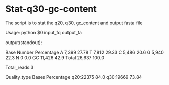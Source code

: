# Stat-q30-gc-content

The script is to stat the q20, q30, gc_content and output fasta file 

Usage: python $0 input_fq output_fa

output(standout):

Base	Number	Percentage
A	7,399	27.78
T	7,812	29.33
C	5,486	20.6
G	5,940	22.3
N	0	0.0
GC	11,426	42.9
Total	26,637	100.0

Total_reads:3

Quality_type	Bases	Percentage
q20:22375	84.0
q30:19669	73.84
